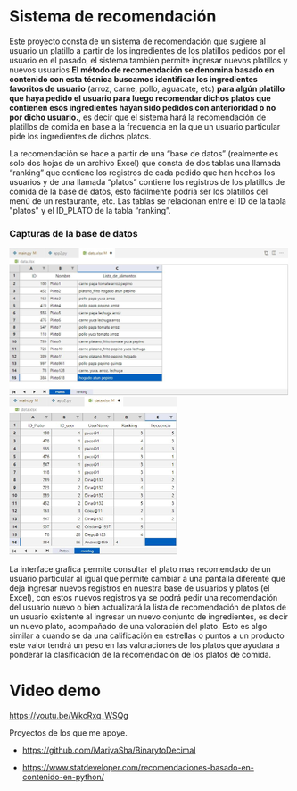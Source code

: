 # Sistema de recomendación

Este proyecto consta de un sistema de recomendación que sugiere al usuario un platillo a partir de los ingredientes de los platillos pedidos por el usuario en el pasado, el sistema también permite ingresar nuevos platillos y nuevos usuarios **El método de recomendación se denomina basado en contenido con esta técnica buscamos identificar los ingredientes favoritos de usuario** (arroz, carne, pollo, aguacate, etc) **para algún platillo que haya pedido el usuario para luego recomendar dichos platos que contienen esos ingredientes hayan sido pedidos con anterioridad o no por dicho usuario.**, es decir que el sistema hará la recomendación de platillos de comida en base a la frecuencia en la que un usuario particular pide los ingredientes de dichos platos.

La recomendación se hace a partir de una “base de datos” (realmente es solo dos hojas de un archivo Excel) que consta de dos tablas una llamada “ranking” que contiene los registros de cada pedido que han hechos los usuarios y de una llamada “platos” contiene los registros de los platillos de comida de la base de datos, esto fácilmente podria ser los platillos del menú de un restaurante, etc. Las tablas se relacionan entre el ID de la tabla "platos" y el ID_PLATO de la tabla “ranking”.

### Capturas de la base de datos

<img src="https://github.com/CrisBeltV/Recommendation-system/blob/main/img/Captura1.JPG?raw=true"  width="500" />

<img src="https://github.com/CrisBeltV/Recommendation-system/blob/main/img/Captura2.JPG?raw=true"  width="300" />

La interface grafica permite consultar el plato mas recomendado de un usuario particular al igual que permite cambiar a una pantalla diferente que deja ingresar nuevos registros en nuestra base de usuarios y platos (el Excel), con estos nuevos registros ya se podrá pedir una recomendación del usuario nuevo o bien actualizará la lista de recomendación de platos de un usuario existente al ingresar un nuevo conjunto de ingredientes, es decir un nuevo plato, acompañado de una valoración del plato. Esto es algo similar a cuando se da una calificación en estrellas o puntos a un producto este valor tendrá un peso en las valoraciones de los platos que ayudara a ponderar la clasificación de la recomendación de los platos de comida.

# Video demo
https://youtu.be/WkcRxq_WSQg

Proyectos de los que me apoye.
- https://github.com/MariyaSha/BinarytoDecimal

- https://www.statdeveloper.com/recomendaciones-basado-en-contenido-en-python/

